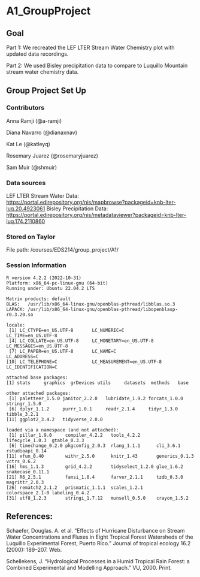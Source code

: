 # A1_GroupProject

## Goal 

Part 1: We recreated the LEF LTER Stream Water Chemistry plot with updated data recordings.

Part 2: We used Bisley precipitation data to compare to Luquillo Mountain stream water chemistry data.

## Group Project Set Up

### Contributors
Anna Ramji (@a-ramji)

Diana Navarro (@dianaxnav)

Kat Le (@katleyq)

Rosemary Juarez (@rosemaryjuarez)

Sam Muir (@shmuir)

### Data sources
LEF LTER Stream Water Data: https://portal.edirepository.org/nis/mapbrowse?packageid=knb-lter-luq.20.4923061
Bisley Precipitation Data: https://portal.edirepository.org/nis/metadataviewer?packageid=knb-lter-luq.174.2110860

### Stored on Taylor
File path: /courses/EDS214/group_project/A1/

### Session Information
``` {r}
R version 4.2.2 (2022-10-31)
Platform: x86_64-pc-linux-gnu (64-bit)
Running under: Ubuntu 22.04.2 LTS

Matrix products: default
BLAS:   /usr/lib/x86_64-linux-gnu/openblas-pthread/libblas.so.3
LAPACK: /usr/lib/x86_64-linux-gnu/openblas-pthread/libopenblasp-r0.3.20.so

locale:
 [1] LC_CTYPE=en_US.UTF-8       LC_NUMERIC=C               LC_TIME=en_US.UTF-8       
 [4] LC_COLLATE=en_US.UTF-8     LC_MONETARY=en_US.UTF-8    LC_MESSAGES=en_US.UTF-8   
 [7] LC_PAPER=en_US.UTF-8       LC_NAME=C                  LC_ADDRESS=C              
[10] LC_TELEPHONE=C             LC_MEASUREMENT=en_US.UTF-8 LC_IDENTIFICATION=C       

attached base packages:
[1] stats     graphics  grDevices utils     datasets  methods   base     

other attached packages:
 [1] paletteer_1.5.0 janitor_2.2.0   lubridate_1.9.2 forcats_1.0.0   stringr_1.5.0  
 [6] dplyr_1.1.2     purrr_1.0.1     readr_2.1.4     tidyr_1.3.0     tibble_3.2.1   
[11] ggplot2_3.4.2   tidyverse_2.0.0

loaded via a namespace (and not attached):
 [1] pillar_1.9.0     compiler_4.2.2   tools_4.2.2      lifecycle_1.0.3  gtable_0.3.3    
 [6] timechange_0.2.0 pkgconfig_2.0.3  rlang_1.1.1      cli_3.6.1        rstudioapi_0.14 
[11] xfun_0.40        withr_2.5.0      knitr_1.43       generics_0.1.3   vctrs_0.6.2     
[16] hms_1.1.3        grid_4.2.2       tidyselect_1.2.0 glue_1.6.2       snakecase_0.11.1
[21] R6_2.5.1         fansi_1.0.4      farver_2.1.1     tzdb_0.3.0       magrittr_2.0.3  
[26] rematch2_2.1.2   prismatic_1.1.1  scales_1.2.1     colorspace_2.1-0 labeling_0.4.2  
[31] utf8_1.2.3       stringi_1.7.12   munsell_0.5.0    crayon_1.5.2    

```

## References:

Schaefer, Douglas. A. et al. “Effects of Hurricane Disturbance on Stream Water Concentrations and Fluxes in Eight Tropical Forest Watersheds of the Luquillo Experimental Forest, Puerto Rico.” Journal of tropical ecology 16.2 (2000): 189–207. Web.

Schellekens, J. “Hydrological Processes in a Humid Tropical Rain Forest: a Combined Experimental and Modelling Approach.” VU, 2000. Print.
